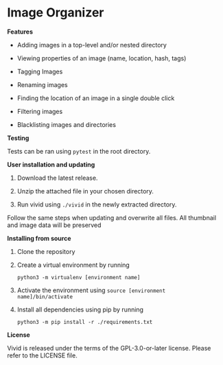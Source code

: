 # Image Organizer

**Features**

- Adding images in a top-level and/or nested directory

- Viewing properties of an image (name, location, hash, tags)

- Tagging Images

- Renaming images

- Finding the location of an image in a single double click

- Filtering images

- Blacklisting images and directories

**Testing**

Tests can be ran using `pytest` in the root directory.

**User installation and updating**

1. Download the latest release.

2. Unzip the attached file in your chosen directory.

3. Run vivid using `./vivid` in the newly extracted directory.

Follow the same steps when updating and overwrite all files. All thumbnail and image data will be preserved

**Installing from source**

1. Clone the repository

2. Create a virtual environment by running

   `python3 -m virtualenv [environment name]`

3. Activate the environment using
   `source [environment name]/bin/activate`

4. Install all dependencies using pip by running

   `python3 -m pip install -r ./requirements.txt`

**License**

Vivid is released under the terms of the GPL-3.0-or-later license. Please refer to the LICENSE file.
